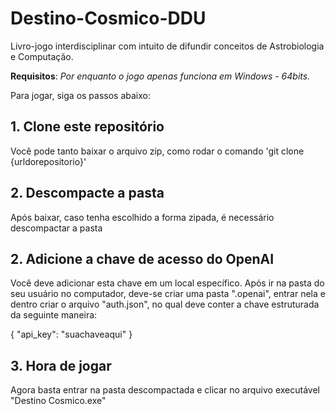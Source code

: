 # Destino-Cosmico-DDU
Livro-jogo interdisciplinar com intuito de difundir conceitos de Astrobiologia e Computação.

**Requisitos**: *Por enquanto o jogo apenas funciona em Windows - 64bits.*

Para jogar, siga os passos abaixo:
## 1. Clone este repositório
Você pode tanto baixar o arquivo zip, como rodar o comando 'git clone {urldorepositorio}'

## 2. Descompacte a pasta
Após baixar, caso tenha escolhido a forma zipada, é necessário descompactar a pasta

## 2. Adicione a chave de acesso do OpenAI
Você deve adicionar esta chave em um local específico.
Após ir na pasta do seu usuário no computador, deve-se criar uma pasta ".openai", entrar nela e dentro criar o arquivo "auth.json", no qual deve conter a chave estruturada da seguinte maneira:

{
    "api_key": "suachaveaqui"
}

## 3. Hora de jogar
Agora basta entrar na pasta descompactada e clicar no arquivo executável "Destino Cosmico.exe"

